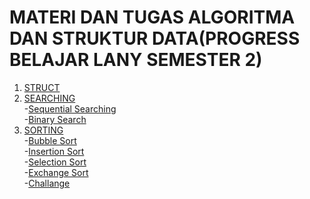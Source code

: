 # MATERI DAN TUGAS ALGORITMA DAN STRUKTUR DATA(PROGRESS BELAJAR LANY SEMESTER 2)
1. [STRUCT](https://github.com/MeiLing19/ALGORITMA-DAN-STRUKTUR-DATA-ASSIGNMENT/tree/main/STRUCT)
2. [SEARCHING](https://github.com/MeiLing19/ALGORITMA-DAN-STRUKTUR-DATA-ASSIGNMENT/tree/main/SEARCHING)
   <br>-[Sequential Searching](https://github.com/MeiLing19/ALGORITMA-DAN-STRUKTUR-DATA-ASSIGNMENT/tree/main/SEARCHING/SEQUENTIAL%20SEARCHING)</br>
   -[Binary Search](https://github.com/MeiLing19/ALGORITMA-DAN-STRUKTUR-DATA-ASSIGNMENT/tree/main/SEARCHING/BINARY%20SEARCHING)
3. [SORTING](https://github.com/MeiLing19/ALGORITMA-DAN-STRUKTUR-DATA-ASSIGNMENT/tree/main/SORTING)
   <br>-[Bubble Sort](https://github.com/MeiLing19/ALGORITMA-DAN-STRUKTUR-DATA-ASSIGNMENT/tree/main/SORTING/BUBBLE%20SORT)</br>
   -[Insertion Sort](https://github.com/MeiLing19/ALGORITMA-DAN-STRUKTUR-DATA-ASSIGNMENT/tree/main/SORTING/INSERTION%20SORT)</br>
   -[Selection Sort](https://github.com/MeiLing19/ALGORITMA-DAN-STRUKTUR-DATA-ASSIGNMENT/tree/main/SORTING/SELECTION%20SORT)</br>
   -[Exchange Sort](https://github.com/MeiLing19/ALGORITMA-DAN-STRUKTUR-DATA-ASSIGNMENT/tree/main/SORTING/EXCHANGE%20SORT)</br>
   -[Challange](https://github.com/MeiLing19/ALGORITMA-DAN-STRUKTUR-DATA-ASSIGNMENT/tree/main/SORTING/CHALLANGE)

